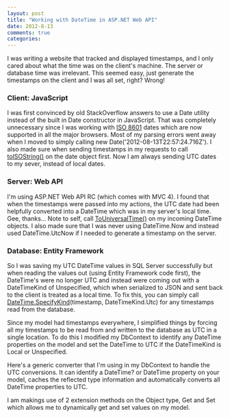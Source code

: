 ```yaml
---
layout: post
title: "Working with DateTime in ASP.NET Web API"
date: 2012-8-13
comments: true
categories: 
---
```

<p>I was writing a website that tracked and displayed timestamps, and I only cared about what the time was on the client's machine. 
    The server or database time was irrelevant. This seemed easy, just generate the timestamps on the client and I was all set, right? Wrong!</p>

<h3>Client: JavaScript</h3>
<p>I was first convinced by old StackOverflow answers to use a Date utility instead of the built in Date constructor in JavaScript. 
    That was completely unnecessary since I was working with <a href="http://en.wikipedia.org/wiki/ISO_8601">ISO 8601</a> dates 
    which are now supported in all the major browsers. Most of my parsing errors went away when I moved to simply calling 
    new Date('2012-08-13T22:57:24.716Z'). I also made sure when sending timestamps in my requests to call 
    <a href="http://www.w3schools.com/jsref/jsref_toisostring.asp">toISOString()</a> on the date object first. Now I am always 
    sending UTC dates to my sever, instead of local dates.</p>

<h3>Server: Web API</h3>
<p>I'm using ASP.NET Web API RC (which comes with MVC 4). I found that when the timestamps were passed into my actions, the UTC 
    date had been helpfully converted into a DateTime which was in my server's local time. Gee, thanks... 
    Note to self, call <a href="http://msdn.microsoft.com/en-us/library/system.datetime.touniversaltime.aspx">ToUniversalTime()</a>
    on my incoming DateTime objects. I also made sure that I was never using DateTime.Now and instead used DateTime.UtcNow 
    if I needed to generate a timestamp on the server.</p>

<h3>Database: Entity Framework</h3>
<p>So I was saving my UTC DateTime values in SQL Server successfully but when reading the values out (using Entity Framework code first), 
    the DateTime's were no longer UTC and instead were coming out with a DateTimeKind of Unspecified, which when serialized to JSON and 
    sent back to the client is treated as a local time. To fix this, you can simply call 
    <a href="http://msdn.microsoft.com/en-us/library/system.datetime.specifykind.aspx">DateTime.SpecifyKind</a>(timestamp, DateTimeKind.Utc) 
    for any timestamps read from the database.</p>

<p>Since my model had timestamps everywhere, I simplified things by forcing all my timestamps to be read from and written to the database as 
UTC in a single location. To do this I modified my DbContext to identify any DateTime properties on the model and set the DateTime to UTC 
if the DateTimeKind is Local or Unspecified.
<script src="https://gist.github.com/3344800.js?file=AutoConvertToUtcDataContext.cs"></script>

<p>Here's a generic converter that I'm using in my 
    DbContext to handle the UTC conversions. It can identify a DateTime? or DateTime property on your model, caches the reflected type 
    information and automatically converts all DateTime properties to UTC.</p>
<script src="https://gist.github.com/3344800.js?file=Carolynvs.UtcDateTimeConverter.cs"></script>

<p>I am makings use of 2 extension methods on the Object type, Get and Set which allows me to dynamically get and set values on my model.</p>
<script src="https://gist.github.com/3344755.js?file=Carolynvs.ObjectExtensions.cs"></script>
